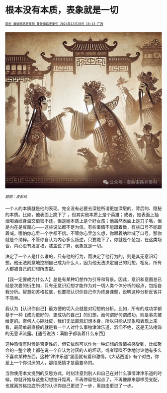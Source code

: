 # 根本没有本质，表象就是一切

<sup>[`原创 黄陂南路老栗旬 黄陂南路老栗旬 2024年12月20日 10:13 广西`](https://mp.weixin.qq.com/s/UMKILCGXchz9nYwOQTlR4A)</sup>


![](./640.webp)

<sup>*题图：皮影戏*</sup>

一个人的本质就是他的表现。完全没有必要去深挖所谓更加深层的、背后的、隐秘的本质。比如，他表面上跪下了 ，但其实他本质上是个英雄；或者，她表面上抽烟喝酒纹身滥交借钱不还，但是她本质上是个好女孩；他虽然表面上是刀子嘴，但是内在是豆腐心——这些说法都不足为信。有些事情不能跟着做，有些口号不能跟着喊，哪怕你心里一个字都不信。不管你心里怎么想，你跟着纳粹喊了口号，那你就是个纳粹。不管你自认为内心多么叛逆，只要跪下了，你就是个怂包，在这类场合，内心没有发言权，膝盖说了算，表象就是一切。

决定了一个人是什么谁的，只有他的行为，而决定了他行为的，则是其无意识幻想。他无法刻意地控制自己成为什么人，因为他无法决定自己的幻想，相反，所有人都被自己的幻想所支配。

【我一定要成为什么人】总是有某种幻想作为引导和背景。因此，意识和意图总已经是次要的衍生物，只有无意识幻想才能作为对一切人类个体分析的起点，包括自我分析。智慧如苏格拉底，也要把认识你自己作为终身课题，说明这种分析反省并不简单。

我认为【认识你自己】最方便的切入点就是对幻想的分析。比如，所有的成功学都基于一种【成为更好的、更成功的自己】的幻想，而何谓好何谓成功，则是事先被给定的。奈何人心隔肚皮，我们无法直观幻想本身，所以只能从现象和表现上来看，最简单最直接的就是看一个人对什么事物津津乐道，滔滔不绝，这是无法掩饰的无意识流露。【通俗说法：满脑子都装着什么东西】

这种热情有时候是否定性的，但它依然可以作为一种幻想的激情被感受到，比如聚会的一整个晚上都在说一个自认为讨厌的人的坏话，或者喋喋不休地讨论他有多么不喜欢某种东西，这种“津津乐道”里面就有爱和激情。《大话西游》有个对白，你爱上一个你讨厌的人，那段感情才是最要命的。

当你使用本文提到的反思方式，时刻注意到别人和自己在对什么事情津津乐道的时候，你就开始与这些幻想拉开距离，不再停留在起点了，不再像原来那样受支配，也就离苏格拉底所说的认识你自己更进了一步，离自由更进了一步。

